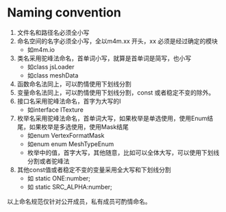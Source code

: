 # Naming convention



1. 文件名和路径名必须全小写
2. 命名空间的名字必须全小写，全以m4m.xx 开头，xx 必须是经过确定的模块
   * 如m4m.io
3. 类名采用驼峰法命名，首单词小写，就算是首单词是简写，也小写
   * 如class jsLoader
   * 如class meshData
4. 函数命名法同上，可以酌情使用下划线分割
5. 变量命名法同上，可以酌情使用下划线分割，const 或者稳定不变的除外。
6. 接口名采用驼峰法命名，首字为大写的I
   * 如interface ITexture
7. 枚举名采用驼峰法命名，首单词大写，如果枚举是单选使用，使用Enum结尾，如果枚举是多选使用，使用Mask结尾
   * 如enum VertexFormatMask
   * 如enum enum MeshTypeEnum
   * 枚举中的值，首字大写，其他随意，比如可以全体大写，可以使用下划线分割或者驼峰法
8. 其他const值或者稳定不变的变量采用全大写和下划线分割
   * 如 static ONE:number;
   * 如 static SRC\_ALPHA:number;

以上命名规范仅针对公开成员，私有成员可酌情命名。
